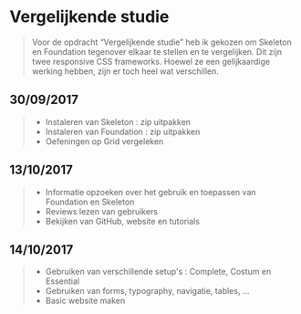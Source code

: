 # Vergelijkende studie


> Voor de opdracht “Vergelijkende studie” heb ik gekozen om Skeleton en Foundation tegenover elkaar te stellen en te vergelijken. Dit zijn twee responsive CSS frameworks. Hoewel ze een gelijkaardige werking hebben, zijn er toch heel wat verschillen.


## 30/09/2017

> - Instaleren van Skeleton : zip uitpakken
> - Instaleren van Foundation : zip uitpakken
> - Oefeningen op Grid vergeleken

## 13/10/2017

> - Informatie opzoeken over het gebruik en toepassen van Foundation en Skeleton
> - Reviews lezen van gebruikers
> - Bekijken van GitHub, website en tutorials

## 14/10/2017

> - Gebruiken van verschillende setup's : Complete, Costum en Essential
> - Gebruiken van forms, typography, navigatie, tables, ...
> - Basic website maken



